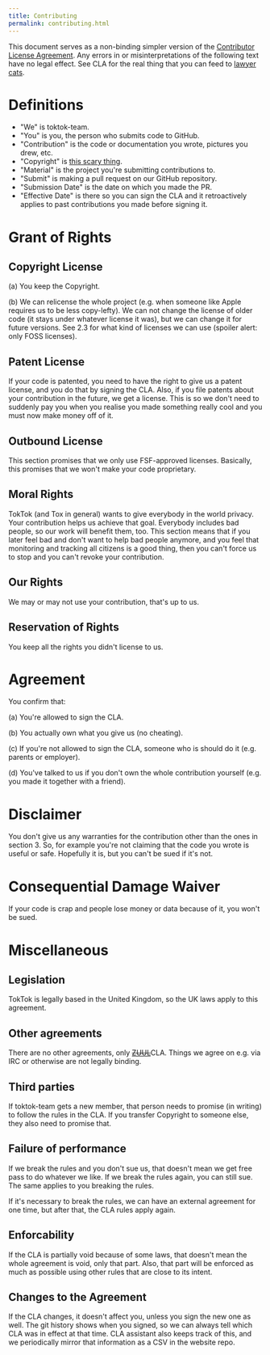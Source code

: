 ```yaml
---
title: Contributing
permalink: contributing.html
---
```


This document serves as a non-binding simpler version of the [Contributor
License Agreement](cla.html). Any errors in or misinterpretations of the
following text have no legal effect. See CLA for the real thing that you can
feed to [lawyer cats](static/img/lawyer-cat.jpg).

# Definitions

-   "We" is toktok-team.
-   "You" is you, the person who submits code to GitHub.
-   "Contribution" is the code or documentation you wrote, pictures you drew,
    etc.
-   "Copyright" is [this scary
    thing](https://en.wikipedia.org/wiki/Copyright).
-   "Material" is the project you're submitting contributions to.
-   "Submit" is making a pull request on our GitHub repository.
-   "Submission Date" is the date on which you made the PR.
-   "Effective Date" is there so you can sign the CLA and it retroactively
    applies to past contributions you made before signing it.

# Grant of Rights

## Copyright License

(a) You keep the Copyright.

(b) We can relicense the whole project (e.g. when someone like Apple requires
us to be less copy-lefty). We can not change the license of older code (it
stays under whatever license it was), but we can change it for future
versions. See 2.3 for what kind of licenses we can use (spoiler alert: only
FOSS licenses).

## Patent License

If your code is patented, you need to have the right to give us a patent
license, and you do that by signing the CLA. Also, if you file patents about
your contribution in the future, we get a license. This is so we don't need to
suddenly pay you when you realise you made something really cool and you must
now make money off of it.

## Outbound License

This section promises that we only use FSF-approved licenses. Basically, this
promises that we won't make your code proprietary.

## Moral Rights

TokTok (and Tox in general) wants to give everybody in the world privacy. Your
contribution helps us achieve that goal. Everybody includes bad people, so our
work will benefit them, too. This section means that if you later feel bad and
don't want to help bad people anymore, and you feel that monitoring and
tracking all citizens is a good thing, then you can't force us to stop and you
can't revoke your contribution.

## Our Rights

We may or may not use your contribution, that's up to us.

## Reservation of Rights

You keep all the rights you didn't license to us.

# Agreement

You confirm that:

(a) You're allowed to sign the CLA.

(b) You actually own what you give us (no cheating).

(c) If you're not allowed to sign the CLA, someone who is should do it (e.g.
parents or employer).

(d) You've talked to us if you don't own the whole contribution yourself (e.g.
you made it together with a friend).

# Disclaimer

You don't give us any warranties for the contribution other than the ones in
section 3. So, for example you're not claiming that the code you wrote is
useful or safe. Hopefully it is, but you can't be sued if it's not.

# Consequential Damage Waiver

If your code is crap and people lose money or data because of it, you won't be
sued.

# Miscellaneous

## Legislation

TokTok is legally based in the United Kingdom, so the UK laws apply to this
agreement.

## Other agreements

There are no other agreements, only ~~[ZUUL](static/img/zuul.jpg)~~CLA. Things
we agree on e.g. via IRC or otherwise are not legally binding.

## Third parties

If toktok-team gets a new member, that person needs to promise (in writing) to
follow the rules in the CLA. If you transfer Copyright to someone else, they
also need to promise that.

## Failure of performance

If we break the rules and you don't sue us, that doesn't mean we get free pass
to do whatever we like. If we break the rules again, you can still sue. The
same applies to you breaking the rules.

If it's necessary to break the rules, we can have an external agreement for
one time, but after that, the CLA rules apply again.

## Enforcability

If the CLA is partially void because of some laws, that doesn't mean the whole
agreement is void, only that part. Also, that part will be enforced as much as
possible using other rules that are close to its intent.

## Changes to the Agreement

If the CLA changes, it doesn't affect you, unless you sign the new one as
well. The git history shows when you signed, so we can always tell which CLA
was in effect at that time. CLA assistant also keeps track of this, and we
periodically mirror that information as a CSV in the website repo.
